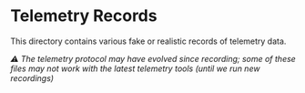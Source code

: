 # Telemetry Records

This directory contains various fake or realistic records of telemetry data.

_⚠ The telemetry protocol may have evolved since recording; some of these files may not work with the latest telemetry tools (until we run new recordings)_
